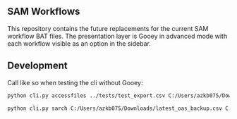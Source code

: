 ## SAM Workflows
This repository contains the future replacements for the current SAM workflow BAT files. The presentation layer is Gooey in advanced mode with each workflow visible as an option in the sidebar.


## Development
Call like so when testing the cli without Gooey:
```bash
python cli.py accessfiles ../tests/test_export.csv C:/Users/azkb075/Downloads/test_result.csv --overwrite --local --dryrun --plain --ignore-gooey
```

```bash
python cli.py sarch C:/Users/azkb075/Downloads/latest_oas_backup.csv C:/Users/azkb075/Downloads/idlist.csv--storage-id 91+00966-1 --ignore-gooey
```